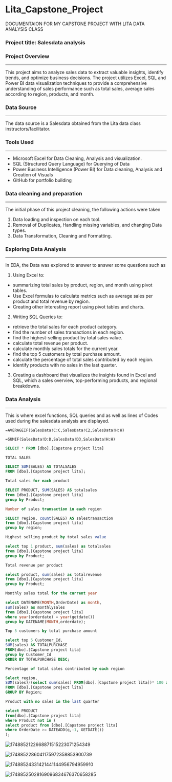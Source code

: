 # Lita_Capstone_Project
DOCUMENTAION FOR MY CAPSTONE PROJECT WITH LITA DATA ANALYSIS CLASS

### Project title: Salesdata analysis 

### Project Overview 
---
This project aims to analyze sales data to extract valuable insights, identify trends, and optimize business decisions. The project utilizes Excel, SQL and Power BI data visualization techniques to provide a comprehensive understanding of sales performance such as total sales, average sales according to region, products, and month.

### Data Source
---
The data source is a Salesdata obtained from the Lita data class instructors/facilitator.

### Tools Used
---
- Microsoft Excel for Data Cleaning, Analysis and visualization.
- SQL (Structured Query Language) for Querying of Data
- Power Business Intelligence (Power BI) for Data cleaning, Analysis and Creation of Visuals
- GitHub for portfolio building

### Data cleaning and preparation
---
The initial phase of this project cleaning, the following actions were taken
1. Data loading and inspection on each tool.
2. Removal of Duplicates, Handling missing variables, and changing Data types.
3. Data Transformation, Cleaning and Formatting.

### Exploring Data Analysis 
---
In EDA, the Data was explored to answer to answer some questions such as 
1. Using Excel to:
- summarizing total sales by product, region, and month using pivot tables.
- Use Excel formulas to calculate metrics such as average sales per product and total revenue by region.
- Creating other interesting report using pivot tables and charts.
2. Writing SQL Queries to:
- retrieve the total sales for each product category.
- find the number of sales transactions in each region.
- find the highest-selling product by total sales value.
- calculate total revenue per product.
- calculate monthly sales totals for the current year.
- find the top 5 customers by total purchase amount.
- calculate the percentage of total sales contributed by each region.
- identify products with no sales in the last quarter.
3. Creating a dashboard that visualizes the insights found in Excel and SQL, which a sales overview, top-performing products, and regional breakdowns.
  
### Data Analysis 
---
This is where excel functions, SQL queries and as well as lines of Codes used during the salesdata analysis are displayed.

```EXCEL
=AVERAGEIF(SalesData!C:C,SalesData!C2,SalesData!H:H)

=SUMIF(SalesData!D:D,SalesData!D3,SalesData!H:H)
```
```SQL
SELECT * FROM [dbo].[Capstone project lita]

TOTAL SALES 

SELECT SUM(SALES) AS TOTALSALES
FROM [dbo].[Capstone project lita];

Total sales for each product

SELECT PRODUCT, SUM(SALES) AS totalsales
from [dbo].[Capstone project lita]
group by Product;

Number of sales transaction in each region

SELECT region, count(SALES) AS salestransaction
from [dbo].[Capstone project lita]
group by region;

Highest selling product by total sales value

select top 1 product, sum(sales) as totalsales
from [dbo].[Capstone project lita]
group by Product;

Total revenue per product

select product, sum(sales) as totalrevenue
from [dbo].[Capstone project lita]
group by Product;

Monthly sales total for the current year

select DATENAME(MONTH,OrderDate) as month,
sum(sales) as monthlysales
from [dbo].[Capstone project lita]
where year(orderdate) = year(getdate())
group by DATENAME(MONTH,orderdate);

Top 5 customers by total purchase amount

select top 5 Customer_Id,
SUM(sales) AS TOTALPURCHASE
FROM[dbo].[Capstone project lita]
group by Customer_Id
ORDER BY TOTALPURCHASE DESC;

Percentage of total sales contributed by each region

Select region,
SUM(sales)/(select sum(sales) FROM[dbo].[Capstone project lita])* 100 as SALESPERCENTAGE
FROM [dbo].[Capstone project lita]
GROUP BY Region;

Product with no sales in the last quarter

select PRODUCT
from[dbo].[Capstone project lita]
where Product not in (
select product from [dbo].[Capstone project lita]
where OrderDate >= DATEADD(q,-1, GETDATE())
);
```
![1748852122668871515223071254349](https://github.com/user-attachments/assets/cc50ee44-8b8b-49f2-ae88-69dcd7fb1428)

![1748852286041175972358853900739](https://github.com/user-attachments/assets/d5c36cc0-99fa-4e25-adaa-5376ded58b14)

![17488524331421441144956794959910](https://github.com/user-attachments/assets/3a3fe078-570f-4574-91d0-20ca270e0429)

![17488525028169096834676370658285](https://github.com/user-attachments/assets/3a278219-6bd1-48c4-88ed-65bb981d338a)
